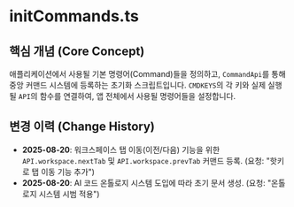 # initCommands.ts

## 핵심 개념 (Core Concept)
애플리케이션에서 사용될 기본 명령어(Command)들을 정의하고, `CommandApi`를 통해 중앙 커맨드 시스템에 등록하는 초기화 스크립트입니다. `CMDKEYS`의 각 키와 실제 실행될 `API`의 함수를 연결하여, 앱 전체에서 사용될 명령어들을 설정합니다.

## 변경 이력 (Change History)
- **2025-08-20**: 워크스페이스 탭 이동(이전/다음) 기능을 위한 `API.workspace.nextTab` 및 `API.workspace.prevTab` 커맨드 등록. (요청: "핫키로 탭 이동 기능 추가")
- **2025-08-20**: AI 코드 온톨로지 시스템 도입에 따라 초기 문서 생성. (요청: "온톨로지 시스템 시범 적용")
